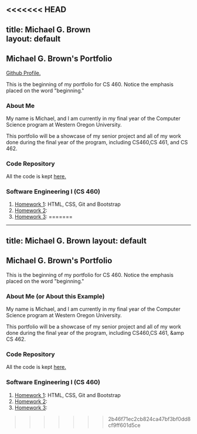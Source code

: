 <<<<<<< HEAD
---
title: Michael G. Brown   
layout: default
---
## Michael G. Brown's Portfolio
[Github Profile.](https://github.com/mgeorgebrown89)

This is the beginning of my portfolio for CS 460. Notice the emphasis placed on the word "beginning."

### About Me

My name is Michael, and I am currently in my final year of the Computer Science program at Western Oregon University.

This portfolio will be a showcase of my senior project and all of my work done during the final year of the program, including CS460,CS 461, and CS 462.

### Code Repository

All the code is kept [here.](https://github.com/mgeorgebrown89/CS-460)

### Software Engineering I (CS 460)

1. [Homework 1](): HTML, CSS, Git and Bootstrap
2. [Homework 2](): 
3. [Homework 3](): 
=======
---
title: Michael G. Brown 
layout: default
---
## Michael G. Brown's Portfolio

This is the beginning of my portfolio for CS 460. Notice the emphasis placed on the word "beginning."

### About Me (or About this Example)

My name is Michael, and I am currently in my final year of the Computer Science program at Western Oregon University.

This portfolio will be a showcase of my senior project and all of my work done during the final year of the program, including CS460,CS 461, &amp CS 462.

### Code Repository

All the code is kept [here.](https://github.com/mgeorgebrown89/CS-460)

### Software Engineering I (CS 460)

1. [Homework 1](): HTML, CSS, Git and Bootstrap
2. [Homework 2](): 
3. [Homework 3](): 
>>>>>>> 2b46f71ec2cb824ca47bf3bf0dd8cf9ff601d5ce
